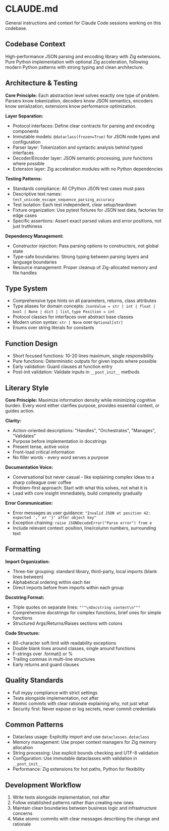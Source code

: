 # CLAUDE.md

General instructions and context for Claude Code sessions working on this codebase.

## Codebase Context

High-performance JSON parsing and encoding library with Zig extensions. Pure Python implementation with optional Zig acceleration, following modern Python patterns with strong typing and clean architecture.

## Architecture & Testing

**Core Principle:** Each abstraction level solves exactly one type of problem. Parsers know tokenization, decoders know JSON semantics, encoders know serialization, extensions know performance optimization.

**Layer Separation:**
- Protocol interfaces: Define clear contracts for parsing and encoding components
- Immutable models: `@dataclass(frozen=True)` for JSON node types and configuration
- Parser layer: Tokenization and syntactic analysis behind typed interfaces
- Decoder/Encoder layer: JSON semantic processing, pure functions where possible
- Extension layer: Zig acceleration modules with no Python dependencies

**Testing Patterns:**
- Standards compliance: All CPython JSON test cases must pass
- Descriptive test names: `test_unicode_escape_sequence_parsing_accuracy`
- Test isolation: Each test independent, clear setup/teardown
- Fixture organization: Use pytest fixtures for JSON test data, factories for edge cases
- Specific assertions: Assert exact parsed values and error positions, not just truthiness

**Dependency Management:**
- Constructor injection: Pass parsing options to constructors, not global state
- Type-safe boundaries: Strong typing between parsing layers and language boundaries
- Resource management: Proper cleanup of Zig-allocated memory and file handles

## Type System

- Comprehensive type hints on all parameters, returns, class attributes
- Type aliases for domain concepts: `JsonValue = str | int | float | bool | None | dict | list`, `type Position = int`
- Protocol classes for interfaces over abstract base classes
- Modern union syntax: `str | None` over `Optional[str]`
- Enums over string literals for constants

## Function Design

- Short focused functions: 10-20 lines maximum, single responsibility
- Pure functions: Deterministic outputs for given inputs where possible
- Early validation: Guard clauses at function entry
- Post-init validation: Validate inputs in `__post_init__` methods

## Literary Style

**Core Principle:** Maximize information density while minimizing cognitive burden. Every word either clarifies purpose, provides essential context, or guides action.

**Clarity:**
- Action-oriented descriptions: "Handles", "Orchestrates", "Manages", "Validates"
- Purpose before implementation in docstrings
- Present tense, active voice
- Front-load critical information
- No filler words - every word serves a purpose

**Documentation Voice:**
- Conversational but never casual - like explaining complex ideas to a sharp colleague over coffee
- Problem-first approach: Start with what this solves, not what it is
- Lead with core insight immediately, build complexity gradually

**Error Communication:**
- Error messages as user guidance: `"Invalid JSON at position 42: expected ',' or '}' after object key"`
- Exception chaining: `raise JSONDecodeError("Parse error") from e`
- Include relevant context: position, line/column numbers, surrounding text

## Formatting

**Import Organization:**
- Three-tier grouping: standard library, third-party, local imports (blank lines between)
- Alphabetical ordering within each tier
- Direct imports before from imports within each group

**Docstring Format:**
- Triple quotes on separate lines: `"""\nDocstring content\n"""`
- Comprehensive docstrings for complex functions, brief ones for simple functions
- Structured Args/Returns/Raises sections with colons

**Code Structure:**
- 80-character soft limit with readability exceptions
- Double blank lines around classes, single around functions
- F-strings over .format() or %
- Trailing commas in multi-line structures
- Early returns and guard clauses

## Quality Standards

- Full mypy compliance with strict settings
- Tests alongside implementation, not after
- Atomic commits with clear rationale explaining why, not just what
- Security first: Never expose or log secrets, never commit credentials

## Common Patterns

- Dataclass usage: Explicitly import and use `dataclasses.dataclass`
- Memory management: Use proper context managers for Zig memory allocation
- String processing: Use explicit bounds checking and UTF-8 validation
- Configuration: Use immutable dataclasses with validation in `__post_init__`
- Performance: Zig extensions for hot paths, Python for flexibility

## Development Workflow

1. Write tests alongside implementation, not after
2. Follow established patterns rather than creating new ones
3. Maintain clean boundaries between business logic and infrastructure concerns
4. Make atomic commits with clear messages describing the change and rationale
